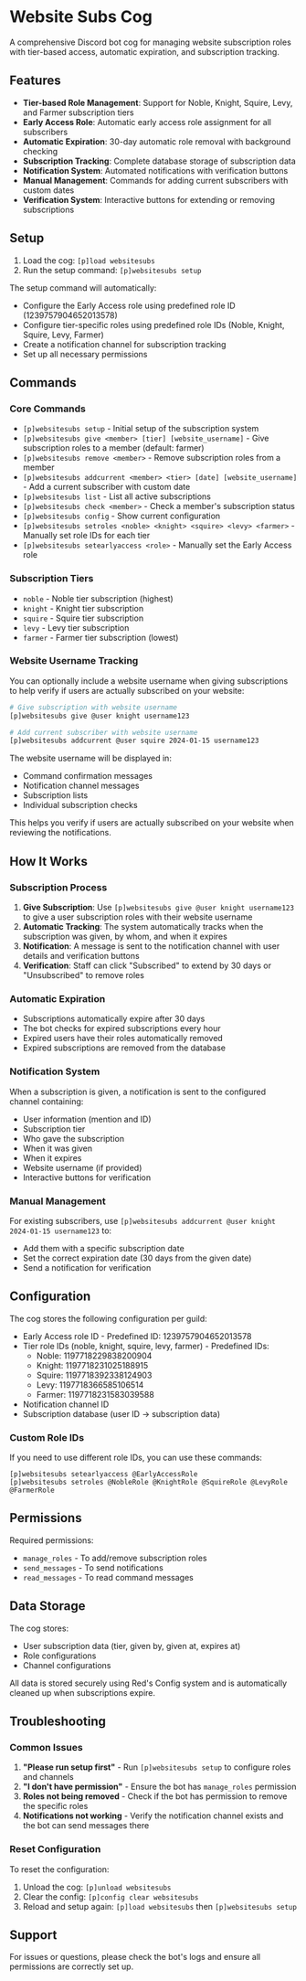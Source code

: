 # Website Subs Cog

A comprehensive Discord bot cog for managing website subscription roles with tier-based access, automatic expiration, and subscription tracking.

## Features

- **Tier-based Role Management**: Support for Noble, Knight, Squire, Levy, and Farmer subscription tiers
- **Early Access Role**: Automatic early access role assignment for all subscribers
- **Automatic Expiration**: 30-day automatic role removal with background checking
- **Subscription Tracking**: Complete database storage of subscription data
- **Notification System**: Automated notifications with verification buttons
- **Manual Management**: Commands for adding current subscribers with custom dates
- **Verification System**: Interactive buttons for extending or removing subscriptions

## Setup

1. Load the cog: `[p]load websitesubs`
2. Run the setup command: `[p]websitesubs setup`

The setup command will automatically:
- Configure the Early Access role using predefined role ID (1239757904652013578)
- Configure tier-specific roles using predefined role IDs (Noble, Knight, Squire, Levy, Farmer)
- Create a notification channel for subscription tracking
- Set up all necessary permissions

## Commands

### Core Commands

- `[p]websitesubs setup` - Initial setup of the subscription system
- `[p]websitesubs give <member> [tier] [website_username]` - Give subscription roles to a member (default: farmer)
- `[p]websitesubs remove <member>` - Remove subscription roles from a member
- `[p]websitesubs addcurrent <member> <tier> [date] [website_username]` - Add a current subscriber with custom date
- `[p]websitesubs list` - List all active subscriptions
- `[p]websitesubs check <member>` - Check a member's subscription status
- `[p]websitesubs config` - Show current configuration
- `[p]websitesubs setroles <noble> <knight> <squire> <levy> <farmer>` - Manually set role IDs for each tier
- `[p]websitesubs setearlyaccess <role>` - Manually set the Early Access role

### Subscription Tiers

- `noble` - Noble tier subscription (highest)
- `knight` - Knight tier subscription
- `squire` - Squire tier subscription
- `levy` - Levy tier subscription
- `farmer` - Farmer tier subscription (lowest)

### Website Username Tracking

You can optionally include a website username when giving subscriptions to help verify if users are actually subscribed on your website:

```bash
# Give subscription with website username
[p]websitesubs give @user knight username123

# Add current subscriber with website username
[p]websitesubs addcurrent @user squire 2024-01-15 username123
```

The website username will be displayed in:
- Command confirmation messages
- Notification channel messages
- Subscription lists
- Individual subscription checks

This helps you verify if users are actually subscribed on your website when reviewing the notifications.

## How It Works

### Subscription Process

1. **Give Subscription**: Use `[p]websitesubs give @user knight username123` to give a user subscription roles with their website username
2. **Automatic Tracking**: The system automatically tracks when the subscription was given, by whom, and when it expires
3. **Notification**: A message is sent to the notification channel with user details and verification buttons
4. **Verification**: Staff can click "Subscribed" to extend by 30 days or "Unsubscribed" to remove roles

### Automatic Expiration

- Subscriptions automatically expire after 30 days
- The bot checks for expired subscriptions every hour
- Expired users have their roles automatically removed
- Expired subscriptions are removed from the database

### Notification System

When a subscription is given, a notification is sent to the configured channel containing:
- User information (mention and ID)
- Subscription tier
- Who gave the subscription
- When it was given
- When it expires
- Website username (if provided)
- Interactive buttons for verification

### Manual Management

For existing subscribers, use `[p]websitesubs addcurrent @user knight 2024-01-15 username123` to:
- Add them with a specific subscription date
- Set the correct expiration date (30 days from the given date)
- Send a notification for verification

## Configuration

The cog stores the following configuration per guild:
- Early Access role ID - Predefined ID: 1239757904652013578
- Tier role IDs (noble, knight, squire, levy, farmer) - Predefined IDs:
  - Noble: 1197718229838200904
  - Knight: 1197718231025188915
  - Squire: 1197718392338124903
  - Levy: 1197718366585106514
  - Farmer: 1197718231583039588
- Notification channel ID
- Subscription database (user ID → subscription data)

### Custom Role IDs

If you need to use different role IDs, you can use these commands:
```
[p]websitesubs setearlyaccess @EarlyAccessRole
[p]websitesubs setroles @NobleRole @KnightRole @SquireRole @LevyRole @FarmerRole
```

## Permissions

Required permissions:
- `manage_roles` - To add/remove subscription roles
- `send_messages` - To send notifications
- `read_messages` - To read command messages

## Data Storage

The cog stores:
- User subscription data (tier, given by, given at, expires at)
- Role configurations
- Channel configurations

All data is stored securely using Red's Config system and is automatically cleaned up when subscriptions expire.

## Troubleshooting

### Common Issues

1. **"Please run setup first"** - Run `[p]websitesubs setup` to configure roles and channels
2. **"I don't have permission"** - Ensure the bot has `manage_roles` permission
3. **Roles not being removed** - Check if the bot has permission to remove the specific roles
4. **Notifications not working** - Verify the notification channel exists and the bot can send messages there

### Reset Configuration

To reset the configuration:
1. Unload the cog: `[p]unload websitesubs`
2. Clear the config: `[p]config clear websitesubs`
3. Reload and setup again: `[p]load websitesubs` then `[p]websitesubs setup`

## Support

For issues or questions, please check the bot's logs and ensure all permissions are correctly set up.
